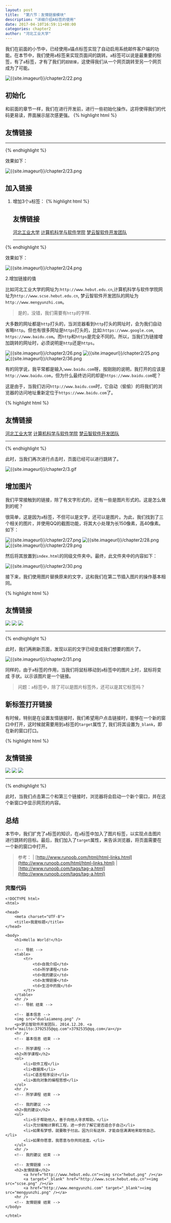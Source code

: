 ```yaml
---
layout: post
title:  "第六节：友情链接模块"
description: "详细介绍A标签的使用"
date: 2017-04-10T16:59:11+08:00
categories: chapter2
author: "河北工业大学"
---
```

我们在前面的小节中，已经使用`a`锚点标签实现了自动启用系统邮件客户端的功能。在本节中，我们使用`a`标签来实现页面间的跳转。`a`标签可以说是最重要的标签，有了`a`标签，才有了我们的`超链接`，这使得我们从一个网页跳转至另一个网页成为了可能。

![{{site.imageurl}}/chapter2/22.png]({{site.imageurl}}/chapter2/22.png)


## 初始化
和前面的章节一样，我们在进行开发前，进行一些初始化操作。这将使得我们的代码更易读，界面展示层次感更强。
{% highlight html %}
    <!-- 友情链接 -->
    <h2>友情链接</h2>
    <hr />
    <!-- 友情链接 结束 -->
{% endhighlight %}

效果如下：

![{{site.imageurl}}/chapter2/23.png]({{site.imageurl}}/chapter2/23.png)

## 加入链接

1. 增加3个`a`标签：
{% highlight html %}
    <!-- 友情链接 -->
    <h2>友情链接</h2>
        <a href="">河北工业大学</a>
        <a href="">计算机科学与软件学院</a>
        <a href="">梦云智软件开发团队</a>
    <hr />
    <!-- 友情链接 结束 -->
{% endhighlight %}

效果如下：

![{{site.imageurl}}/chapter2/24.png]({{site.imageurl}}/chapter2/24.png)


2.增加链接的值

比如河北工业大学的网址为:`http://www.hebut.edu.cn`,计算机科学与软件学院网址为`http://www.scse.hebut.edu.cn`, 梦云智软件开发团队的网址为`http://www.mengyunzhi.com`。

> 是的，没错，我们需要有`http`的字样.

大多数的网址都是`http`打头的，当浏览器看到`http`打头的网址时，会为我们自动省略`http`。但也有很多网址是`https`打头的，比如:`https://www.google.com`, `https://www.baidu.com`。而`http`和`https`是完全不同的。所以，当我们为链接增加跳转的网址时，必须说明是`http`还是`https`。

![{{site.imageurl}}/chapter2/26.png]({{site.imageurl}}/chapter2/26.png)
![{{site.imageurl}}/chapter2/25.png]({{site.imageurl}}/chapter2/25.png)
![{{site.imageurl}}/chapter2/36.png]({{site.imageurl}}/chapter2/36.png)

有的同学说，我平常都是输入:`www.baidu.com`呀，按刚刚的说明，我打开的应该是`http://www.baidu.com`，但为什么最终访问的却是`https://www.baidu.com`呢？

这是由于，当我们访问`http://www.baidu.com`时，它自动（偷偷）的将我们的浏览器的访问地址重新定位于`https://www.baidu.com`了。

{% highlight html %}
    <!-- 友情链接 -->
    <h2>友情链接</h2>
        <a href="http://www.hebut.edu.cn">河北工业大学</a>
        <a href="http://www.scse.hebut.edu.cn">计算机科学与软件学院</a>
        <a href="http://www.mengyunzhi.com">梦云智软件开发团队</a>
    <hr />
    <!-- 友情链接 结束 -->
{% endhighlight %}

此时，当我们再次进行点击时，页面已经可以进行跳转了。

![{{site.imageurl}}/chapter2/3.gif]({{site.imageurl}}/chapter2/3.gif)

## 增加图片
我们平常接触到的链接，除了有文字形式的，还有一些是图片形式的。这是怎么做到的呢？

很简单，这是因为`a`标签，不但可以是文字，还可以是图片。为此，我们找到了三个相关的图片，并使用QQ的截图功能，将其大小处理为长150像素，高40像素。如下：

![{{site.imageurl}}/chapter2/27.png]({{site.imageurl}}/chapter2/27.png)
![{{site.imageurl}}/chapter2/28.png]({{site.imageurl}}/chapter2/28.png)
![{{site.imageurl}}/chapter2/29.png]({{site.imageurl}}/chapter2/29.png)

然后将其放置到`index.html`的同级文件夹中。最终，此文件夹中的内容如下：

![{{site.imageurl}}/chapter2/30.png]({{site.imageurl}}/chapter2/30.png)

接下来，我们使用图片替换原来的文字，这和我们在第二节插入图片的操作基本相同。

{% highlight html %}
    <!-- 友情链接 -->
    <h2>友情链接</h2>
        <a href="http://www.hebut.edu.cn"><img src="hebut.png" /></a>
        <a href="http://www.scse.hebut.edu.cn"><img src="scse.png" /></a>
        <a href="http://www.mengyunzhi.com"><img src="mengyunzhi.png" /></a>
    <hr />
    <!-- 友情链接 结束 -->
{% endhighlight %}

此时，我们再刷新页面，发现以前的文字已经变成我们想要的图片了。

![{{site.imageurl}}/chapter2/31.png]({{site.imageurl}}/chapter2/31.png)

同样的，由于`a`标签的作用，当我们将鼠标移动到`a`标签中的图片上时，鼠标将变成 手状。以示该图片是一个链接。

> 问题：`a`标签中，除了可以是图片标签外，还可以是其它标签吗？

## 新标签打开链接
有时候，特别是在设置友情链接时，我们希望用户点击链接时，能够在一个新的窗口中打开，这时候就需要用到`a`标签的`target`属性了, 我们将其设置为`_blank`，即在新的窗口打口。

{% highlight html %}
    <!-- 友情链接 -->
    <h2>友情链接</h2>
        <a href="http://www.hebut.edu.cn"><img src="hebut.png" /></a>
        <a target="_blank" href="http://www.scse.hebut.edu.cn"><img src="scse.png" /></a>
        <a href="http://www.mengyunzhi.com" target="_blank"><img src="mengyunzhi.png" /></a>
    <hr />
    <!-- 友情链接 结束 -->
{% endhighlight %}

此时，当我们点击第二个和第三个链接时，浏览器将会启动一个新个窗口，并在这个新窗口中显示网页的内容。

## 总结
本节中，我们扩充了`a`标签的知识，在`a`标签中加入了图片标签，以实现点击图片进行跳转的目标。最后，我们加入了`target`属性，来告诉浏览器，将页面需要在一个新的窗口中打开。

> 参考： | [http://www.runoob.com/html/html-links.html](http://www.runoob.com/html/html-links.html) | [http://www.runoob.com/tags/tag-a.html](http://www.runoob.com/tags/tag-a.html)


### 完整代码
```
<!DOCTYPE html>
<html>

<head>
    <meta charset="UTF-8">
    <title>我是标题</title>
</head>

<body>
    <h1>Hello World!</h1>

    <!-- 导航 -->
    <table>
        <tr>
            <td>自我介绍</td>
            <td>所学课程</td>
            <td>我的建议</td>
            <td>友情链接</td>
            <td>生活中的我</td>
        </tr>
    </table>
    <hr />
    <!-- 导航 结束 -->

    <!-- 基本信息 -->
    <img src="duolaiameng.png" />
    <p>梦云智软件开发团队. 2014.12.20. <a href="mailto:3792535@qq.com">3792535@qq.com</a></p>
    <hr />
    <!-- 基本信息 结束 -->

    <!-- 所学课程 -->
    <h2>所学课程</h2>
    <ol>
        <li>软件工程</li>
        <li>数据库</li>
        <li>C语言程序设计</li>
        <li>面向对象的编程思想</li>
    </ol>
    <hr />
    <!-- 所学课程 结束 -->

    <!-- 我的建议 -->
    <h2>我的建议</h2>
    <ul>
        <li>乐于帮助他人，善于向他人寻求帮助。</li>
        <li>充分接触计算机工程，进一步的了解它是否适合于自己</li>
        <li>如果有梦想，就要敢于付出。因为只有这样，才能自信满满地来取悦自己。</li>
        <li>如果你愿意，我愿意与你共同进度。</li>
    </ul>
    <hr />
    <!-- 我的建议 结束 -->

    <!-- 友情链接 -->
    <h2>友情链接</h2>
        <a href="http://www.hebut.edu.cn"><img src="hebut.png" /></a>
        <a target="_blank" href="http://www.scse.hebut.edu.cn"><img src="scse.png" /></a>
        <a href="http://www.mengyunzhi.com" target="_blank"><img src="mengyunzhi.png" /></a>
    <hr />
    <!-- 友情链接 结束 -->
</body>

</html>
```